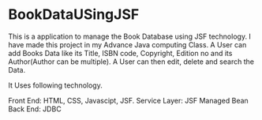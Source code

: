 # BookDataUSingJSF
This is a application to manage the Book Database using JSF technology. I have made this project in my Advance Java computing Class. A User can add Books Data like its Title, ISBN code, Copyright, Edition no and its Author(Author can be multiple). A User can then edit, delete and search the Data.

It Uses following technology.

Front End: HTML, CSS, Javascipt, JSF.
Service Layer: JSF Managed Bean
Back End: JDBC
